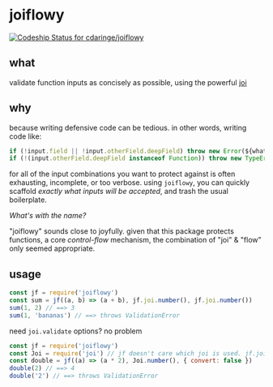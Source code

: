 # joiflowy

[ ![Codeship Status for cdaringe/joiflowy](https://codeship.com/projects/a7e41c90-f2d7-0133-8697-16a4a456a383/status?branch=master)](https://codeship.com/projects/149607)

## what

validate function inputs as concisely as possible, using the powerful [joi](https://www.npmjs.com/package/joi)

## why

because writing defensive code can be tedious.  in other words, writing code like:

```js
if (!input.field || !input.otherField.deepField) throw new Error(${whatever})
if (!(input.otherField.deepField instanceof Function)) throw new TypeError(${whatever})
```

for all of the input combinations you want to protect against is often exhausting, incomplete, or too verbose.  using `joiflowy`, you can quickly scaffold _exactly what inputs will be accepted_, and trash the usual boilerplate.

_What's with the name?_

"joiflowy" sounds close to joyfully.  given that this package protects functions, a core _control-flow_ mechanism, the combination of "joi" & "flow" only seemed appropriate.

## usage

```js
const jf = require('joiflowy')
const sum = jf((a, b) => (a + b), jf.joi.number(), jf.joi.number())
sum(1, 2) // ==> 3
sum(1, 'bananas') // ==> throws ValidationError
```

need `joi.validate` options?  no problem

```js
const jf = require('joiflowy')
const Joi = require('joi') // jf doesn't care which joi is used. jf.joi/jf.Joi/jf.j all ==> joi
const double = jf((a) => (a * 2), Joi.number(), { convert: false })
double(2) // ==> 4
double('2') // ==> throws ValidationError
```
